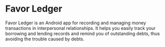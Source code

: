 # Favor Ledger

Favor Ledger is an Android app for recording and managing money transactions in interpersonal relationships. It helps you easily track your borrowing and lending records and remind you of outstanding debts, thus avoiding the trouble caused by debts.
